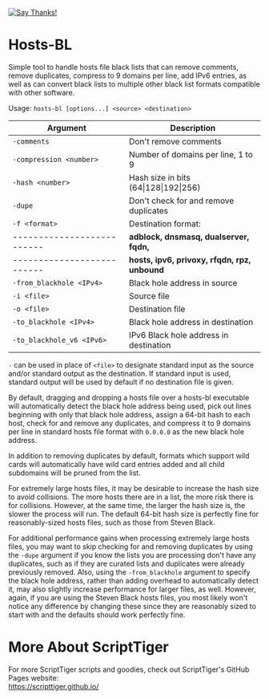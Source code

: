 [![Say Thanks!](https://img.shields.io/badge/Say%20Thanks-!-1EAEDB.svg)](https://docs.google.com/forms/d/e/1FAIpQLSfBEe5B_zo69OBk19l3hzvBmz3cOV6ol1ufjh0ER1q3-xd2Rg/viewform)

# Hosts-BL  
Simple tool to handle hosts file black lists that can remove comments, remove duplicates, compress to 9 domains per line, add IPv6 entries, as well as can convert black lists to multiple other black list formats compatible with other software.

Usage: `hosts-bl [options...] <source> <destination>`

Argument                  | Description
--------------------------|-----------------------------------------------------------------------------------------------------
 `-comments`              | Don't remove comments
 `-compression <number>`  | Number of domains per line, 1 to 9
 `-hash <number>`         | Hash size in bits (64\|128\|192\|256)
 `-dupe`                  | Don't check for and remove duplicates
 `-f <format>`            | Destination format:
--------------------------| **adblock, dnsmasq, dualserver, fqdn,**
--------------------------| **hosts, ipv6, privoxy, rfqdn, rpz, unbound**
 `-from_blackhole <IPv4>` | Black hole address in source
 `-i <file>`              | Source file
 `-o <file>`              | Destination file
 `-to_blackhole <IPv4>`   | Black hole address in destination
 `-to_blackhole_v6 <IPv6>`| IPv6 Black hole address in destination

`-` can be used in place of `<file>` to designate standard input as the source and/or standard output as the destination. If standard input is used, standard output will be used by default if no destination file is given.

By default, dragging and dropping a hosts file over a hosts-bl executable will automatically detect the black hole address being used, pick out lines beginning with only that black hole address, assign a 64-bit hash to each host, check for and remove any duplicates, and compress it to 9 domains per line in standard hosts file format with `0.0.0.0` as the new black hole address.

In addition to removing duplicates by default, formats which support wild cards will automatically have wild card entries added and all child subdomains will be pruned from the list.

For extremely large hosts files, it may be desirable to increase the hash size to avoid collisions. The more hosts there are in a list, the more risk there is for collisions. However, at the same time, the larger the hash size is, the slower the process will run. The default 64-bit hash size is perfectly fine for reasonably-sized hosts files, such as those from Steven Black.

For additional performance gains when processing extremely large hosts files, you may want to skip checking for and removing duplicates by using the `-dupe` argument if you know the lists you are processing don't have any duplicates, such as if they are curated lists and duplicates were already previously removed. Also, using the `-from_blackhole` argument to specify the black hole address, rather than adding overhead to automatically detect it, may also slightly increase performance for larger files, as well. However, again, if you are using the Steven Black hosts files, you most likely won't notice any difference by changing these since they are reasonably sized to start with and the defaults should work perfectly fine.

# More About ScriptTiger

For more ScriptTiger scripts and goodies, check out ScriptTiger's GitHub Pages website:  
https://scripttiger.github.io/
